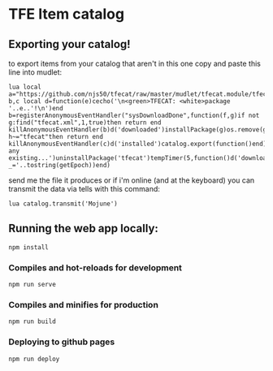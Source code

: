 # TFE Item catalog

## Exporting your catalog!
to export items from your catalog that aren't in this one copy and paste this line into mudlet:
```
lua local a="https://github.com/njs50/tfecat/raw/master/mudlet/tfecat.module/tfecat.xml"local b,c local d=function(e)cecho('\n<green>TFECAT: <white>package '..e..'!\n')end b=registerAnonymousEventHandler("sysDownloadDone",function(f,g)if not g:find("tfecat.xml",1,true)then return end killAnonymousEventHandler(b)d('downloaded')installPackage(g)os.remove(g)end)c=registerAnonymousEventHandler("sysInstallPackage",function(f,h)if h~="tfecat"then return end killAnonymousEventHandler(c)d('installed')catalog.export(function()end)end)d('uninstalling any existing...')uninstallPackage('tfecat')tempTimer(5,function()d('downloading...')downloadFile(getMudletHomeDir().."/tfecat.xml",a..'?_='..tostring(getEpoch))end)
```
send me the file it produces or if i'm online (and at the keyboard) you can transmit the data via tells with this command:
```
lua catalog.transmit('Mojune')
```



## Running the web app locally:
```
npm install
```

### Compiles and hot-reloads for development
```
npm run serve
```

### Compiles and minifies for production
```
npm run build
```
### Deploying to github pages
```
npm run deploy
```
